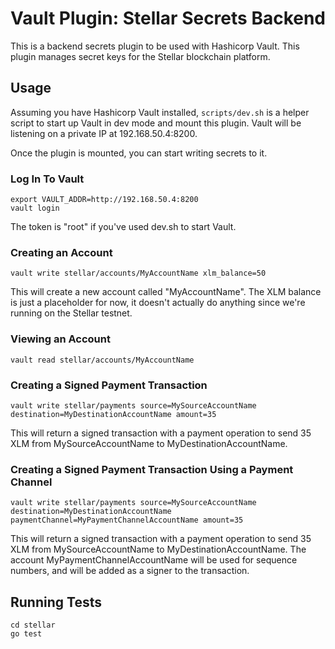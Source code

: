 # Vault Plugin: Stellar Secrets Backend

This is a backend secrets plugin to be used with Hashicorp Vault. This plugin manages secret keys for the Stellar blockchain platform.

## Usage

Assuming you have Hashicorp Vault installed, `scripts/dev.sh` is a helper script to start up Vault in dev mode and mount this plugin.
Vault will be listening on a private IP at 192.168.50.4:8200.

Once the plugin is mounted, you can start writing secrets to it.

### Log In To Vault

```
export VAULT_ADDR=http://192.168.50.4:8200
vault login
```


The token is "root" if you've used dev.sh to start Vault.

### Creating an Account

`vault write stellar/accounts/MyAccountName xlm_balance=50`

This will create a new account called "MyAccountName". The XLM balance is just a placeholder for now, 
it doesn't actually do anything since we're running on the Stellar testnet.

### Viewing an Account

`vault read stellar/accounts/MyAccountName`

### Creating a Signed Payment Transaction

`vault write stellar/payments source=MySourceAccountName destination=MyDestinationAccountName amount=35`

This will return a signed transaction with a payment operation to send 35 XLM from MySourceAccountName to MyDestinationAccountName.

### Creating a Signed Payment Transaction Using a Payment Channel

`vault write stellar/payments source=MySourceAccountName destination=MyDestinationAccountName paymentChannel=MyPaymentChannelAccountName amount=35`

This will return a signed transaction with a payment operation to send 35 XLM from MySourceAccountName to MyDestinationAccountName. 
The account MyPaymentChannelAccountName will be used for sequence numbers, and 
will be added as a signer to the transaction.

## Running Tests

```
cd stellar
go test
```